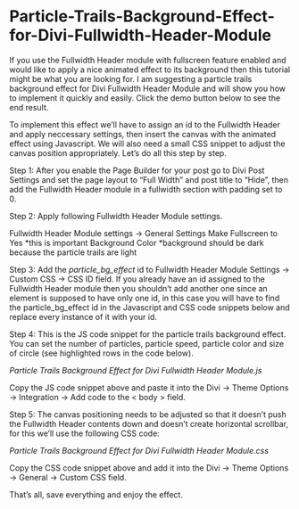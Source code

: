 # Particle-Trails-Background-Effect-for-Divi-Fullwidth-Header-Module
If you use the Fullwidth Header module with fullscreen feature enabled and would like to apply a nice animated effect to its background then this tutorial might be what you are looking for. I am suggesting a particle trails background effect for Divi Fullwidth Header Module and will show you how to implement it quickly and easily. Click the demo button below to see the end result.

To implement this effect we’ll have to assign an id to the Fullwidth Header and apply neccessary settings, then insert the canvas with the animated effect using Javascript. We will also need a small CSS snippet to adjust the canvas position appropriately. Let’s do all this step by step.

Step 1:
After you enable the Page Builder for your post go to Divi Post Settings and set the page layout to “Full Width” and post title to “Hide”, then add the Fullwidth Header module in a fullwidth section with padding set to 0.

Step 2:
Apply following Fullwidth Header Module settings.

Fullwidth Header Module settings -> General Settings
Make Fullscreen to Yes *this is important
Background Color *background should be dark because the particle trails are light

Step 3:
Add the *particle_bg_effect* id to Fullwidth Header Module Settings -> Custom CSS -> CSS ID field. If you already have an id assigned to the Fullwidth Header module then you shouldn’t add another one since an element is supposed to have only one id, in this case you will have to find the particle_bg_effect id in the Javascript and CSS code snippets below and replace every instance of it with your id.

Step 4:
This is the JS code snippet for the particle trails background effect. You can set the number of particles, particle speed, particle color and size of circle (see highlighted rows in the code below).

*Particle Trails Background Effect for Divi Fullwidth Header Module.js*

Copy the JS code snippet above and paste it into the Divi -> Theme Options -> Integration -> Add code to the < body > field.

Step 5:
The canvas positioning needs to be adjusted so that it doesn’t push the Fullwidth Header contents down and doesn’t create horizontal scrollbar, for this we’ll use the following CSS code:

*Particle Trails Background Effect for Divi Fullwidth Header Module.css*

Copy the CSS code snippet above and add it into the Divi -> Theme Options -> General -> Custom CSS field.

That’s all, save everything and enjoy the effect.
